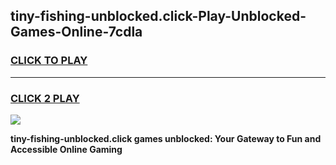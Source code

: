 
## tiny-fishing-unblocked.click-Play-Unblocked-Games-Online-7cdla
<h3>
<a href="https://premium76.site?title=tiny-fishing-unblocked.click&ref=25A">CLICK TO PLAY</a></h3>
<hr>

<h3>
<a href="https://premium76.site?title=tiny-fishing-unblocked.click&ref=25A">CLICK 2 PLAY</a>
  
</h3>

<a href="https://premium76.site?title=tiny-fishing-unblocked.click&ref=25A"><img src="https://clearcache.store/games.png"></a>


**tiny-fishing-unblocked.click games unblocked: Your Gateway to Fun and Accessible Online Gaming**
